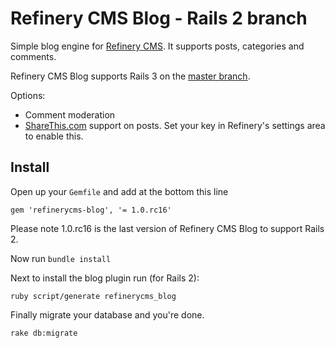 # Refinery CMS Blog - Rails 2 branch

Simple blog engine for [Refinery CMS](http://refinerycms.com). It supports posts, categories and comments.

Refinery CMS Blog supports Rails 3 on the [master branch](http://github.com/resolve/refinerycms-blog).

Options:

* Comment moderation
* [ShareThis.com](http://sharethis.com) support on posts. Set your key in Refinery's settings area to enable this.

## Install

Open up your ``Gemfile`` and add at the bottom this line

    gem 'refinerycms-blog', '= 1.0.rc16'

Please note 1.0.rc16 is the last version of Refinery CMS Blog to support Rails 2.

Now run ``bundle install``

Next to install the blog plugin run (for Rails 2):

    ruby script/generate refinerycms_blog

Finally migrate your database and you're done.

    rake db:migrate
